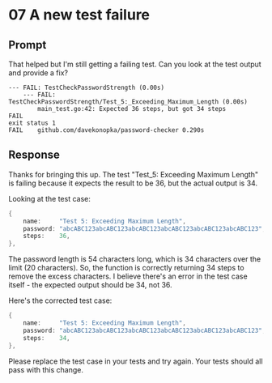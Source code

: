 # 07 A new test failure

## Prompt 

That helped but I'm still getting a failing test. Can you look at the test output and provide a fix?

```
--- FAIL: TestCheckPasswordStrength (0.00s)
    --- FAIL: TestCheckPasswordStrength/Test_5:_Exceeding_Maximum_Length (0.00s)
        main_test.go:42: Expected 36 steps, but got 34 steps
FAIL
exit status 1
FAIL	github.com/davekonopka/password-checker	0.290s
```

## Response 

Thanks for bringing this up. The test "Test_5: Exceeding Maximum Length" is failing because it expects the result to be 36, but the actual output is 34.

Looking at the test case:

```go
{
    name:     "Test 5: Exceeding Maximum Length",
    password: "abcABC123abcABC123abcABC123abcABC123abcABC123abcABC123",
    steps:    36,
},
```

The password length is 54 characters long, which is 34 characters over the limit (20 characters). So, the function is correctly returning 34 steps to remove the excess characters. I believe there's an error in the test case itself - the expected output should be 34, not 36.

Here's the corrected test case:

```go
{
    name:     "Test 5: Exceeding Maximum Length",
    password: "abcABC123abcABC123abcABC123abcABC123abcABC123abcABC123",
    steps:    34,
},
```

Please replace the test case in your tests and try again. Your tests should all pass with this change.
